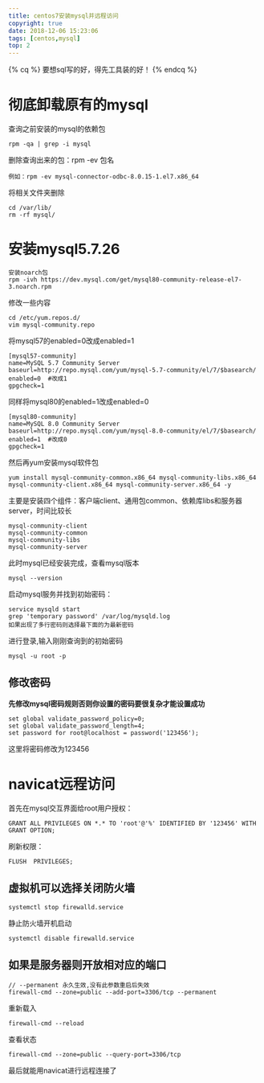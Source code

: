 ```yaml
---
title: centos7安装mysql并远程访问
copyright: true
date: 2018-12-06 15:23:06
tags: [centos,mysql]
top: 2
---
```



{% cq %}
要想sql写的好，得先工具装的好！
{% endcq %}
<!--more-->

# 彻底卸载原有的mysql
查询之前安装的mysql的依赖包
```
rpm -qa | grep -i mysql
```
删除查询出来的包：rpm  -ev 包名
```
例如：rpm -ev mysql-connector-odbc-8.0.15-1.el7.x86_64
```
将相关文件夹删除

```
cd /var/lib/
rm -rf mysql/
```

# 安装mysql5.7.26

```
安装noarch包
rpm -ivh https://dev.mysql.com/get/mysql80-community-release-el7-3.noarch.rpm
```
修改一些内容

    cd /etc/yum.repos.d/
    vim mysql-community.repo

将mysql57的enabled=0改成enabled=1

    [mysql57-community]
    name=MySQL 5.7 Community Server
    baseurl=http://repo.mysql.com/yum/mysql-5.7-community/el/7/$basearch/
    enabled=0  #改成1
    gpgcheck=1
同样将mysql80的enabled=1改成enabled=0

    [mysql80-community]
    name=MySQL 8.0 Community Server
    baseurl=http://repo.mysql.com/yum/mysql-8.0-community/el/7/$basearch/
    enabled=1  #改成0
    gpgcheck=1

然后再yum安装mysql软件包
```
yum install mysql-community-common.x86_64 mysql-community-libs.x86_64 mysql-community-client.x86_64 mysql-community-server.x86_64 -y
```
主要是安装四个组件：客户端client、通用包common、依赖库libs和服务器server，时间比较长

```
mysql-community-client
mysql-community-common
mysql-community-libs
mysql-community-server
```
此时mysql已经安装完成，查看mysql版本

    mysql --version

启动mysql服务并找到初始密码：

    service mysqld start
    grep 'temporary password' /var/log/mysqld.log
    如果出现了多行密码则选择最下面的为最新密码
进行登录,输入刚刚查询到的初始密码

    mysql -u root -p
## 修改密码
 **先修改mysql密码规则否则你设置的密码要很复杂才能设置成功** 

    set global validate_password_policy=0;
    set global validate_password_length=4;
    set password for root@localhost = password('123456');
这里将密码修改为123456


# navicat远程访问

首先在mysql交互界面给root用户授权：

    GRANT ALL PRIVILEGES ON *.* TO 'root'@'%' IDENTIFIED BY '123456' WITH GRANT OPTION;

刷新权限：

    FLUSH  PRIVILEGES;


## 虚拟机可以选择关闭防火墙

    systemctl stop firewalld.service
静止防火墙开机启动

    systemctl disable firewalld.service 
## 如果是服务器则开放相对应的端口

    // --permanent 永久生效,没有此参数重启后失效
    firewall-cmd --zone=public --add-port=3306/tcp --permanent 

重新载入

    firewall-cmd --reload
查看状态

    firewall-cmd --zone=public --query-port=3306/tcp

最后就能用navicat进行远程连接了
